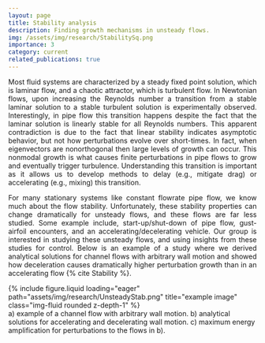 ```yaml
---
layout: page
title: Stability analysis
description: Finding growth mechanisms in unsteady flows.
img: /assets/img/research/StabilitySq.png
importance: 3
category: current
related_publications: true
---
```


<p style="text-align: justify;">
Most fluid systems are characterized by a steady fixed point solution, which is laminar flow, and a chaotic attractor, which is turbulent flow. In Newtonian flows, upon increasing the Reynolds number a transition from a stable laminar solution to a stable turbulent solution is experimentally observed. Interestingly, in pipe flow this transition happens despite the fact that the laminar solution is linearly stable for all Reynolds numbers. This apparent contradiction is due to the fact that linear stability indicates asymptotic behavior, but not how perturbations evolve over short-times. In fact, when eigenvectors are nonorthogonal then large levels of growth can occur. This nonmodal growth is what causes finite perturbations in pipe flows to grow and eventually trigger turbulence. Understanding this transition is important as it allows us to develop methods to delay (e.g., mitigate drag) or accelerating (e.g., mixing) this transition.
</p>

<p style="text-align: justify;">
For many stationary systems like constant flowrate pipe flow, we know much about the flow stability. Unfortunately, these stability properties can change dramatically for unsteady flows, and these flows are far less studied. Some example include, start-up/shut-down of pipe flow, gust-airfoil encounters, and an accelerating/decelerating vehicle. Our group is interested in studying these unsteady flows, and using insights from these studies for control. Below is an example of a study where we derived analytical solutions for channel flows with arbitrary wall motion and showed how deceleration causes dramatically higher perturbation growth than in an accelerating flow {% cite Stability %}.  
</p>

<div class="row">
    <div class="col-sm mt-3 mt-md-0">
        {% include figure.liquid loading="eager" path="assets/img/research/UnsteadyStab.png" title="example image" class="img-fluid rounded z-depth-1" %}
    </div>
</div>
<div class="caption">
    a) example of a channel flow with arbitrary wall motion. b) analytical solutions for accelerating and decelerating wall motion. c) maximum energy amplification for perturbations to the flows in b).
</div>
